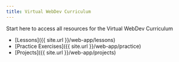 ```yaml
---
title: Virtual WebDev Curriculum
---
```


Start here to access all resources for the Virtual WebDev Curriculum

- [Lessons]({{ site.url }}/web-app/lessons)
- [Practice Exercises]({{ site.url }}/web-app/practice)
- [Projects]({{ site.url }}/web-app/projects)
